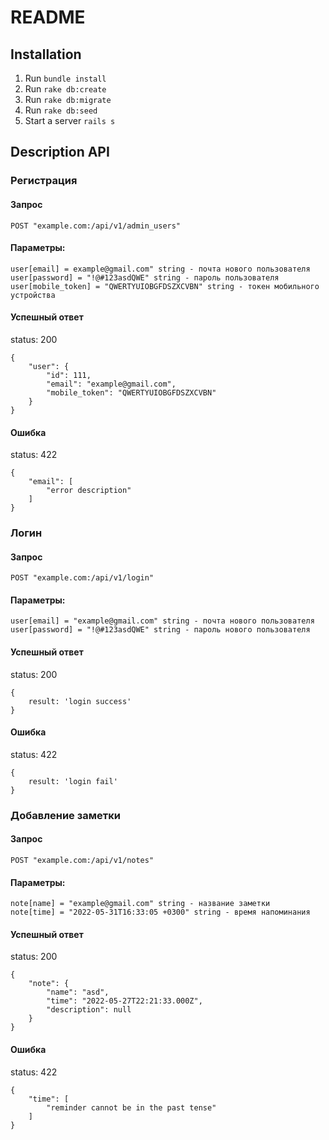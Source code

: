 # README

## Installation
1. Run `bundle install`
2. Run `rake db:create`
3. Run `rake db:migrate`
4. Run `rake db:seed`
5. Start a server `rails s`


## Description API 

### Регистрация

#### Запрос
```
POST "example.com:/api/v1/admin_users"
```

#### Параметры:
```
user[email] = example@gmail.com" string - почта нового пользователя
user[password] = "!@#123asdQWE" string - пароль пользователя
user[mobile_token] = "QWERTYUIOBGFDSZXCVBN" string - токен мобильного устройства
```

#### Успешный ответ
status: 200
```
{
    "user": {
        "id": 111,
        "email": "example@gmail.com",
        "mobile_token": "QWERTYUIOBGFDSZXCVBN"
    }
}
```
#### Ошибка
status: 422
```
{
    "email": [
        "error description"
    ]
}
```

### Логин

#### Запрос
```
POST "example.com:/api/v1/login"
```

#### Параметры:
```
user[email] = "example@gmail.com" string - почта нового пользователя
user[password] = "!@#123asdQWE" string - пароль нового пользователя
```

#### Успешный ответ
status: 200
```
{
	result: 'login success'
}
```

#### Ошибка
status: 422
```
{
	result: 'login fail'
}
```

### Добавление заметки

#### Запрос
```
POST "example.com:/api/v1/notes"
```

#### Параметры:
```
note[name] = "example@gmail.com" string - название заметки
note[time] = "2022-05-31T16:33:05 +0300" string - время напоминания
```

#### Успешный ответ
status: 200
```
{
    "note": {
        "name": "asd",
        "time": "2022-05-27T22:21:33.000Z",
        "description": null
    }
}
```

#### Ошибка
status: 422
```
{
    "time": [
        "reminder cannot be in the past tense"
    ]
}
```

